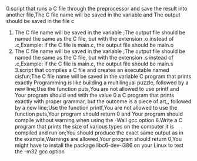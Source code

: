 0.script that runs a C file through the preprocessor and save the result into another file,The C file name will be saved in the variable  and The output should be saved in the file c
1. The C file name will be saved in the variable ;The output file should be named the same as the C file, but with the extension .o instead of .c,Example: if the C file is main.c, the output file should be main.o
2. The C file name will be saved in the variable ;The output file should be named the same as the C file, but with the extension .s instead of .c,Example: if the C file is main.c, the output file should be main.s
3.script that compiles a C file and creates an executable named cisfun;The C file name will be saved in the variable 
C program that prints exactly Programming is like building a multilingual puzzle, followed by a new line;Use the function puts,You are not allowed to use printf and Your program should end with the value 0
a C program that prints exactly with proper grammar, but the outcome is a piece of art,, followed by a new line;Use the function printf,You are not allowed to use the function puts,Your program should return 0 and Your program should compile without warning when using the -Wall gcc option
6.Write a C program that prints the size of various types on the computer it is compiled and run on;You should produce the exact same output as in the example,Warnings are allowed,Your program should return 0,You might have to install the package libc6-dev-i386 on your Linux to test the -m32 gcc option
